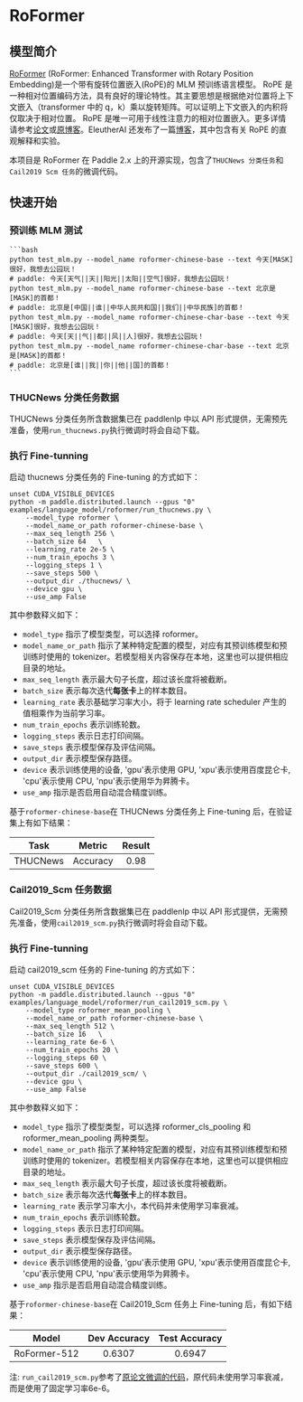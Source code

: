 # RoFormer

## 模型简介

[RoFormer](https://arxiv.org/pdf/2104.09864.pdf) (RoFormer: Enhanced Transformer with Rotary Position Embedding)是一个带有旋转位置嵌入(RoPE)的 MLM 预训练语言模型。 RoPE 是一种相对位置编码方法，具有良好的理论特性。其主要思想是根据绝对位置将上下文嵌入（transformer 中的 q，k）乘以旋转矩阵。可以证明上下文嵌入的内积将仅取决于相对位置。
RoPE 是唯一可用于线性注意力的相对位置嵌入。更多详情请参考[论文](https://arxiv.org/pdf/2104.09864.pdf)或[原博客](https://kexue.fm/archives/8265)。EleutherAI 还发布了一篇[博客](https://blog.eleuther.ai/rotary-embeddings/)，其中包含有关 RoPE 的直观解释和实验。

本项目是 RoFormer 在 Paddle 2.x 上的开源实现，包含了`THUCNews 分类任务`和`Cail2019 Scm 任务`的微调代码。

## 快速开始


### 预训练 MLM 测试
    ```bash
    python test_mlm.py --model_name roformer-chinese-base --text 今天[MASK]很好，我想去公园玩！
    # paddle: 今天[天气||天||阳光||太阳||空气]很好，我想去公园玩！
    python test_mlm.py --model_name roformer-chinese-base --text 北京是[MASK]的首都！
    # paddle: 北京是[中国||谁||中华人民共和国||我们||中华民族]的首都！
    python test_mlm.py --model_name roformer-chinese-char-base --text 今天[MASK]很好，我想去公园玩！
    # paddle: 今天[天||气||都||风||人]很好，我想去公园玩！
    python test_mlm.py --model_name roformer-chinese-char-base --text 北京是[MASK]的首都！
    # paddle: 北京是[谁||我||你||他||国]的首都！
    ```

### THUCNews 分类任务数据

THUCNews 分类任务所含数据集已在 paddlenlp 中以 API 形式提供，无需预先准备，使用`run_thucnews.py`执行微调时将会自动下载。

### 执行 Fine-tunning

启动 thucnews 分类任务的 Fine-tuning 的方式如下：

```shell
unset CUDA_VISIBLE_DEVICES
python -m paddle.distributed.launch --gpus "0" examples/language_model/roformer/run_thucnews.py \
    --model_type roformer \
    --model_name_or_path roformer-chinese-base \
    --max_seq_length 256 \
    --batch_size 64   \
    --learning_rate 2e-5 \
    --num_train_epochs 3 \
    --logging_steps 1 \
    --save_steps 500 \
    --output_dir ./thucnews/ \
    --device gpu \
    --use_amp False
```
其中参数释义如下：
- `model_type` 指示了模型类型，可以选择 roformer。
- `model_name_or_path` 指示了某种特定配置的模型，对应有其预训练模型和预训练时使用的 tokenizer。若模型相关内容保存在本地，这里也可以提供相应目录的地址。
- `max_seq_length` 表示最大句子长度，超过该长度将被截断。
- `batch_size` 表示每次迭代**每张卡**上的样本数目。
- `learning_rate` 表示基础学习率大小，将于 learning rate scheduler 产生的值相乘作为当前学习率。
- `num_train_epochs` 表示训练轮数。
- `logging_steps` 表示日志打印间隔。
- `save_steps` 表示模型保存及评估间隔。
- `output_dir` 表示模型保存路径。
- `device` 表示训练使用的设备, 'gpu'表示使用 GPU, 'xpu'表示使用百度昆仑卡, 'cpu'表示使用 CPU, 'npu'表示使用华为昇腾卡。
- `use_amp` 指示是否启用自动混合精度训练。

基于`roformer-chinese-base`在 THUCNews 分类任务上 Fine-tuning 后，在验证集上有如下结果：

| Task  | Metric                       | Result            |
|:-----:|:----------------------------:|:-----------------:|
| THUCNews | Accuracy                     |      0.98      |



### Cail2019_Scm 任务数据

Cail2019_Scm 分类任务所含数据集已在 paddlenlp 中以 API 形式提供，无需预先准备，使用`cail2019_scm.py`执行微调时将会自动下载。

### 执行 Fine-tunning

启动 cail2019_scm 任务的 Fine-tuning 的方式如下：

```shell
unset CUDA_VISIBLE_DEVICES
python -m paddle.distributed.launch --gpus "0" examples/language_model/roformer/run_cail2019_scm.py \
    --model_type roformer_mean_pooling \
    --model_name_or_path roformer-chinese-base \
    --max_seq_length 512 \
    --batch_size 16   \
    --learning_rate 6e-6 \
    --num_train_epochs 20 \
    --logging_steps 60 \
    --save_steps 600 \
    --output_dir ./cail2019_scm/ \
    --device gpu \
    --use_amp False
```

其中参数释义如下：
- `model_type` 指示了模型类型，可以选择 roformer_cls_pooling 和 roformer_mean_pooling 两种类型。
- `model_name_or_path` 指示了某种特定配置的模型，对应有其预训练模型和预训练时使用的 tokenizer。若模型相关内容保存在本地，这里也可以提供相应目录的地址。
- `max_seq_length` 表示最大句子长度，超过该长度将被截断。
- `batch_size` 表示每次迭代**每张卡**上的样本数目。
- `learning_rate` 表示学习率大小，本代码并未使用学习率衰减。
- `num_train_epochs` 表示训练轮数。
- `logging_steps` 表示日志打印间隔。
- `save_steps` 表示模型保存及评估间隔。
- `output_dir` 表示模型保存路径。
- `device` 表示训练使用的设备, 'gpu'表示使用 GPU, 'xpu'表示使用百度昆仑卡, 'cpu'表示使用 CPU, 'npu'表示使用华为昇腾卡。
- `use_amp` 指示是否启用自动混合精度训练。

基于`roformer-chinese-base`在 Cail2019_Scm 任务上 Fine-tuning 后，有如下结果：

|     Model     |    Dev Accuracy   |    Test Accuracy   |
|:-------------:|:-----------------:|:------------------:|
| RoFormer-512  |       0.6307      |        0.6947      |

注: `run_cail2019_scm.py`参考了[原论文微调的代码](https://github.com/ZhuiyiTechnology/roformer/blob/main/finetune_scm.py)，原代码未使用学习率衰减，而是使用了固定学习率6e-6。
